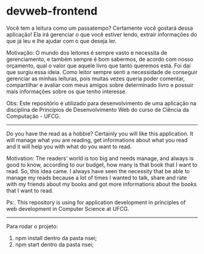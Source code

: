 # devweb-frontend

Você tem a leitura como um passatempo? Certamente você gostará dessa aplicação! Ela irá gerenciar o que você estiver lendo, extrair informações do que já leu e lhe ajudar com o que deseja ler. 

Motivação: O mundo dos leitores é sempre vasto e necessita de gerenciamento, e também sempre é bom sabermos, de acordo com nosso orçamento, qual o valor que aquele livro que tanto queremos está. Foi daí que surgiu essa ideia. Como leitor sempre senti a necessidade de conseguir gerenciar as minhas leituras, pois muitas vezes queria poder comentar, compartilhar e avaliar com meus amigos sobre determinado livro e possuir mais informações sobre os que tenho interesse. 

Obs: Este repositório é utilizado para desenvolvimento de uma aplicação na disciplina de Princípios de Desenvolvimento Web do curso de Ciência da Computação - UFCG.

--------------------------------------------------------------------------------------------------------------------------------------

Do you have the read as a hobbie? Certainly you will like this application. It will manage what you are reading, get informations about what you read and it will help you with what do you want to read.

Motivation: The readers’ world is too big and needs manage, and always is good to know, according to our budget, how many is that book that I want to read. So, this idea came. I always have seen the necessity that be able to manage my reads because a lot of times I wanted to talk, share and rate with my friends about my books and got more informations about the books that I want to read.

Ps:. This repository is using for application development in principles of web development in Computer Science at UFCG.

--------------------------------------------------------------------------------------------------------------------------------------

Para rodar o projeto:

1) npm install dentro da pasta nsei;
2) npm start dentro da pasta nsei;
